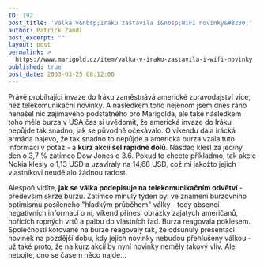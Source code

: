 ```yaml
---
ID: 192
post_title: 'Válka v&nbsp;Iráku zastavila i&nbsp;WiFi novinky&#8230;'
author: Patrick Zandl
post_excerpt: ""
layout: post
permalink: >
  https://www.marigold.cz/item/valka-v-iraku-zastavila-i-wifi-novinky
published: true
post_date: 2003-03-25 08:12:00
---
```

<P>Právě probíhající invaze do Iráku zaměstnává americké zpravodajství více, než telekomunikační novinky. A následkem toho nejenom jsem dnes ráno nenašel nic zajímavého podstatného pro Marigolda, ale také následkem toho měla burza v USA čas si uvědomit, že americká invaze do Iráku nepůjde tak snadno, jak se původně očekávalo. O víkendu dala irácká armáda najevo, že tak snadno to nepůjde a americká burza vzala tuto informaci v potaz - a <STRONG>kurz akcií šel rapidně dolů</STRONG>. Nasdaq klesl za jediný den&#160;o 3,7 % zatímco Dow Jones o 3.6. Pokud to chcete příkladmo, tak akcie Nokia klesly o 1,13 USD a uzavíraly na 14,68 USD, což mi jakožto jejich vlastníkovi neudělalo žádnou radost. </P>
<P>Alespoň vidíte, <STRONG>jak se válka podepisuje na telekomunikačním odvětví</STRONG> - především skrze burzu. Zatímco minulý týden byl ve znamení burzovního optimismu posíleného "hladkým průběhem" války - tedy absencí negativních informací o ní, víkend přinesl obrázky zajatých američanů, hořících ropných vrtů a palbu do vlastních řad. Burza reagovala poklesem. Společnosti kotované na burze reagovaly tak, že odsunuly presentaci novinek na pozdější dobu, kdy jejich novinky nebudou přehlušeny válkou - už také proto, že na kurz akcií by nyní novinky neměly takový vliv. Ale nebojte, ono se časem něco najde...</P>